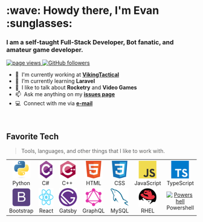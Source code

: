 <h1 align="left" id="vikingiwan-title">:wave: Howdy there, I'm Evan :sunglasses:</h1>
<h3 align="left">I am a self-taught Full-Stack Developer, Bot fanatic, and amateur game developer.</h3>

<p align="left">
  <a href="https://github.com/vikingiwan/vikingiwan">
    <img src="https://komarev.com/ghpvc/?username=vikingiwan" alt="page views" />
  </a>
  <a href="https://github.com/vikingiwan?tab=followers">
    <img alt="GitHub followers" src="https://img.shields.io/github/followers/vikingiwan?color=green&logo=github">
  </a>
</p>

- :office: &nbsp;I'm currently working at **[VikingTactical]**
- :seedling: &nbsp;I’m currently learning **Laravel**
- :speech_balloon: &nbsp;I like to talk about **Rocketry** and **Video Games**
- :mailbox: &nbsp;Ask me anything on my **[issues page]**
- :computer: &nbsp;Connect with me via **[e-mail]**

<br>

<h2 align="left" id="vikingiwan-tech">Favorite Tech</h2>

> Tools, languages, and other things that I like to work with.

<table>
  <tr>
    <td align="center" width="96">
      <a href="#vikingiwan-tech">
        <img src="./img/python-original.svg" width="48" height="48" alt="Python" />
      </a>
      <br>Python
    </td>
    <td align="center" width="96">
      <a href="#vikingiwan-tech">
        <img src="./img/csharp-original.svg" width="48" height="48" alt="C#" />
      </a>
      <br>C#&nbsp;
    </td>
    <td align="center" width="96">
      <a href="#vikingiwan-tech">
        <img src="./img/cplusplus-original.svg" width="48" height="48" alt="C++" />
      </a>
      <br>C++&nbsp;
    </td>
    <td align="center" width="96">
      <a href="#vikingiwan-tech">
        <img src="./img/html5-original.svg" width="48" height="48" alt="HTML5" />
      </a>
      <br>HTML
    </td>
    <td align="center" width="96">
      <a href="#vikingiwan-tech">
        <img src="./img/css3-original.svg" width="48" height="48" alt="CSS" />
      </a>
      <br>CSS
    </td>
    <td align="center" width="96">
      <a href="#vikingiwan-tech">
        <img src="./img/javascript-original.svg" width="48" height="48" alt="JavaScript" />
      </a>
      <br>JavaScript
    </td>
    <td align="center" width="96">
      <a href="#vikingiwan-tech">
        <img src="./img/typescript-original.svg" width="48" height="48" alt="TypeScript" />
      </a>
      <br>TypeScript
    </td>
  </tr>
  <tr>
    <td align="center" width="96">
      <a href="#vikingiwan-tech">
        <img src="./img/bootstrap-plain.svg" width="48" height="48" alt="Bootstrap" />
      </a>
      <br>Bootstrap
    </td>
    <td align="center" width="96">
      <a href="#vikingiwan-tech" >
        <img src="./img/react-original.svg" width="48" height="48" alt="React" />
      </a>
      <br>React
    </td>
    <td align="center" width="96">
      <a href="#vikingiwan-tech" >
        <img src="./img/gatsby-plain.svg" width="48" height="48" alt="Gatsby" />
      </a>
      <br>Gatsby
    </td>
    <td align="center" width="96">
      <a href="#vikingiwan-tech" >
        <img src="./img/graphql-plain.svg" width="48" height="48" alt="GraphQL" />
      </a>
      <br>GraphQL
    </td>
     <td align="center"  width="96">
      <a href="#vikingiwan-tech">
        <img src="./img/mysql-original.svg" width="48" height="48" alt="MySQL" />
      </a>
      <br>MySQL
    </td>
     <td align="center"  width="96">
      <a href="#vikingiwan-tech">
        <img src="./img/redhat-original.svg" width="48" height="48" alt="RHEL" />
      </a>
      <br>RHEL
    </td>
    <td align="center" width="96">
      <a href="#vikingiwan-tech">
        <img src="https://raw.githubusercontent.com/PowerShell/PowerShell/master/assets/ps_black_128.svg" width="48" height="48" alt="Powershell" />
      </a>
      <br>Powershell
    </td>
  </tr>
</table>

<!-- links -->

[vikingtactical]: https://vikingtactical.us "VikingTactical"
[issues page]: https://github.com/vikingiwan/vikingiwan/issues "vikingiwan/issues"
[e-mail]: mailto://iwan@vikingtactical.us "evan.p.greenli@gmail.com Email"
